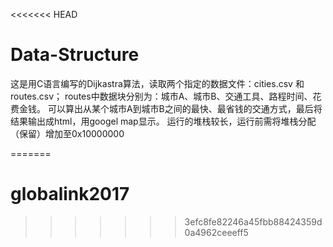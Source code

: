 <<<<<<< HEAD
# Data-Structure
  这是用C语言编写的Dijkastra算法，读取两个指定的数据文件：cities.csv 和 routes.csv；
routes中数据块分别为：城市A、城市B、交通工具、路程时间、花费金钱。
可以算出从某个城市A到城市B之间的最快、最省钱的交通方式，最后将结果输出成html，用googel map显示。
运行的堆栈较长，运行前需将堆栈分配（保留）增加至0x10000000





=======
# globalink2017
>>>>>>> 3efc8fe82246a45fbb88424359d0a4962ceeeff5
